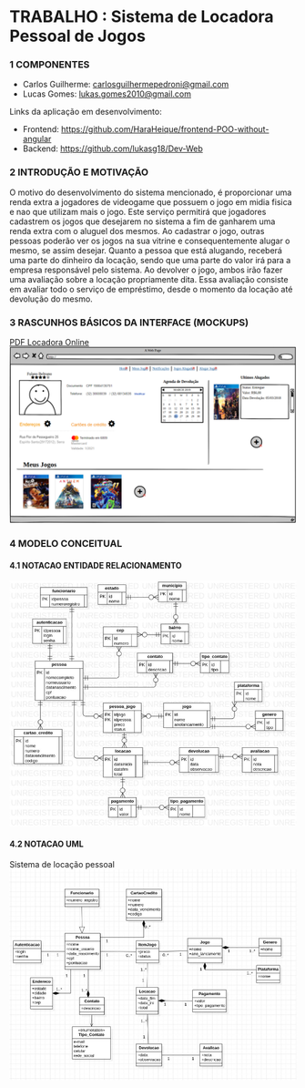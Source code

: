 # TRABALHO : Sistema de Locadora Pessoal de Jogos

### 1	COMPONENTES<br>
* Carlos Guilherme: carlosguilhermepedroni@gmail.com
* Lucas Gomes: lukas.gomes2010@gmail.com


Links da aplicação em desenvolvimento:
* Frontend: https://github.com/HaraHeique/frontend-POO-without-angular
* Backend: https://github.com/lukasg18/Dev-Web

### 2	INTRODUÇÃO E MOTIVAÇÃO<br>
O motivo do desenvolvimento do sistema mencionado, é proporcionar uma renda extra a jogadores de videogame que possuem o jogo em midia fisica e nao que utilizam mais o jogo.
Este serviço permitirá que jogadores cadastrem os jogos que desejarem no sistema a fim de ganharem uma renda extra com o aluguel dos mesmos. Ao cadastrar o jogo, outras pessoas poderão ver os jogos na sua vitrine e consequentemente alugar o mesmo, se assim desejar. 
Quanto a pessoa que está alugando, receberá uma parte do dinheiro da locação, sendo que uma parte do valor irá para a empresa responsável pelo sistema.
Ao devolver o jogo, ambos irão fazer uma avaliação sobre a locação propriamente dita. Essa avaliação consiste em avaliar todo o serviço de empréstimo, desde o momento da locação até devolução do mesmo.


### 3	RASCUNHOS BÁSICOS DA INTERFACE (MOCKUPS)<br>

[PDF Locadora Online](https://drive.google.com/open?id=1Wc59ilOEpQ2x3vQtxK_wmTBi1fc8PFjL)
![Alt text](https://raw.githubusercontent.com/lukasg18/Dev-Web/master/imagens/print-mockup.png)


### 4	MODELO CONCEITUAL<br>
#### 4.1 NOTACAO ENTIDADE RELACIONAMENTO
![Alt text](https://raw.githubusercontent.com/lukasg18/Dev-Web/master/imagens/diagrama-er.jpeg)
    
#### 4.2 NOTACAO UML

Sistema de locação pessoal
![Alt text](https://raw.githubusercontent.com/lukasg18/Dev-Web/master/imagens/diagrama-classe.jpeg)


